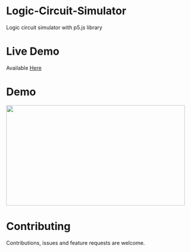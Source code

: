 # Logic-Circuit-Simulator
Logic circuit simulator with p5.js library

# Live Demo
Available [Here](https://saliherdemk.github.io/Logic-Circuit-Simulator/)

# Demo
<img src="https://github.com/saliherdemk/Logic-Circuit-Simulator/blob/master/img/logic-circuit-simulator.gif" width="480" height="270">

# Contributing
Contributions, issues and feature requests are welcome.
